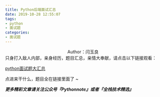 ```yaml
---
title: Python后端面试汇总
date: 2019-10-28 12:55:07
tags:
- python
- 面试题
categories:
- 面试题
---
```


 <center>Author：闫玉良</center> 
只身打入敌人内部，亲身经历，题目汇总，亲情大奉献，请点击以下链接观看：

[python面试题大汇总](http://mp.weixin.qq.com/mp/homepage?__biz=Mzg3NTA0OTM1OQ==&hid=8&sn=811ae175b0ce7f4208d0a3bea3157ac0&scene=18#wechat_redirect )

<!--more-->









点进来干什么，题目全在链接里面了 ~ 

***更多精彩文章请关注公众号『Pythonnote』或者『全栈技术精选』***